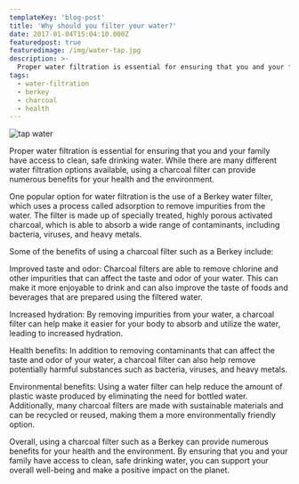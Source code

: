 ```yaml
---
templateKey: 'blog-post'
title: 'Why should you filter your water?'
date: 2017-01-04T15:04:10.000Z
featuredpost: true
featuredimage: /img/water-tap.jpg
description: >-
  Proper water filtration is essential for ensuring that you and your family have access to clean, safe drinking water.
tags:
  - water-filtration
  - berkey
  - charcoal
  - health
---
```

![tap water](/img/water-tap.jpg)

Proper water filtration is essential for ensuring that you and your family have access to clean, safe drinking water. While there are many different water filtration options available, using a charcoal filter can provide numerous benefits for your health and the environment.

One popular option for water filtration is the use of a Berkey water filter, which uses a process called adsorption to remove impurities from the water. The filter is made up of specially treated, highly porous activated charcoal, which is able to absorb a wide range of contaminants, including bacteria, viruses, and heavy metals.

Some of the benefits of using a charcoal filter such as a Berkey include:

Improved taste and odor: Charcoal filters are able to remove chlorine and other impurities that can affect the taste and odor of your water. This can make it more enjoyable to drink and can also improve the taste of foods and beverages that are prepared using the filtered water.

Increased hydration: By removing impurities from your water, a charcoal filter can help make it easier for your body to absorb and utilize the water, leading to increased hydration.

Health benefits: In addition to removing contaminants that can affect the taste and odor of your water, a charcoal filter can also help remove potentially harmful substances such as bacteria, viruses, and heavy metals.

Environmental benefits: Using a water filter can help reduce the amount of plastic waste produced by eliminating the need for bottled water. Additionally, many charcoal filters are made with sustainable materials and can be recycled or reused, making them a more environmentally friendly option.

Overall, using a charcoal filter such as a Berkey can provide numerous benefits for your health and the environment. By ensuring that you and your family have access to clean, safe drinking water, you can support your overall well-being and make a positive impact on the planet.